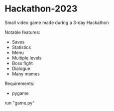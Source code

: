# Hackathon-2023
Small video game made during a 3-day Hackathon

Notable features:
- Saves
- Statistics
- Menu
- Multiple levels
- Boss fight
- Dialogue
- Many memes

Requirements:
- pygame

run "game.py"
